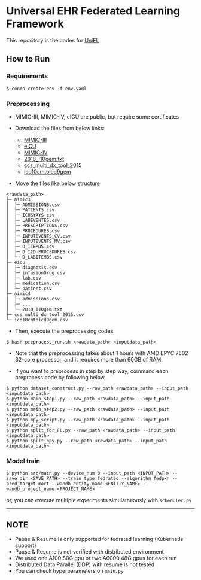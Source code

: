 # Universal EHR Federated Learning Framework
This repository is the codes for [UniFL](https://arxiv.org/abs/2211.07300)
## How to Run
### Requirements
```
$ conda create env -f env.yaml
```

### Preprocessing
- MIMIC-III, MIMIC-IV, eICU are public, but require some certificates
- Download the files from below links: 
    - [MIMIC-III](https://physionet.org/content/mimiciii/1.4/)
    - [eICU](https://physionet.org/content/eicu-crd/2.0/)
    - [MIMIC-IV](https://physionet.org/content/mimiciv/0.3/)
    - [2018_I10gem.txt](https://www.cms.gov/Medicare/Coding/ICD10/Downloads/2018-ICD-10-CM-General-Equivalence-Mappings.zip)
    - [ccs_multi_dx_tool_2015](https://www.hcup-us.ahrq.gov/toolssoftware/ccs/Multi_Level_CCS_2015.zip)
    - [icd10cmtoicd9gem](https://data.nber.org/gem/icd10cmtoicd9gem.csv)

- Move the files like below structure
```
<rawdata_path>
├─ mimic3
│  ├─ ADMISSIONS.csv
│  ├─ PATIENTS.csv
│  ├─ ICUSYAYS.csv
│  ├─ LABEVENTES.csv
│  ├─ PRESCRIPTIONS.csv
│  ├─ PROCEDURES.csv
│  ├─ INPUTEVENTS_CV.csv
│  ├─ INPUTEVENTS_MV.csv
│  ├─ D_ITEMDS.csv
│  ├─ D_ICD_PROCEDURES.csv
│  └─ D_LABITEMBS.csv
├─ eicu
│  ├─ diagnosis.csv
│  ├─ infusionDrug.csv
│  ├─ lab.csv
│  ├─ medication.csv
│  └─ patient.csv
├─ mimic4
│  ├─ admissions.csv
│  ├─ ...
│  └─ 2018_I10gem.txt
├─ ccs_multi_dx_tool_2015.csv
└─ icd10cmtoicd9gem.csv

```

- Then, execute the preprocessing codes
```
$ bash preprocess_run.sh <rawdata_path> <inputdata_path>
```
- Note that the preprocessing takes about 1 hours with AMD EPYC 7502 32-core processor, and it requires more than 60GB of RAM.

- If you want to preprocess in step by step way, command each preprocess code by following below,
```
$ python dataset_construct.py --raw_path <rawdata_path> --input_path <inputdata_path>
$ python main_step1.py --raw_path <rawdata_path> --input_path <inputdata_path>
$ python main_step2.py --raw_path <rawdata_path> --input_path <inputdata_path>
$ python npy_script.py --raw_path <rawdata_path> --input_path <inputdata_path>
$ python split_for_FL.py --raw_path <rawdata_path> --input_path <inputdata_path>
$ python split_npy.py --raw_path <rawdata_path> --input_path <inputdata_path>
```


### Model train
```
$ python src/main.py --device_num 0 --input_path <INPUT_PATH> --save_dir <SAVE_PATH> --train_type fedrated --algorithm fedpxn --pred_target mort --wandb_entity_name <ENTITY_NAME> --wandb_project_name <PROJECT_NAME>
```
or, you can execute multiple experiments simulatneously with `scheduler.py`

---
## NOTE
- Pause & Resume is only supported for fedrated learning (Kubernetis support)
- Pause & Resume is not verified with distributed environment
- We used one A100 80G gpu or two A6000 48G gpus for each run
- Distributed Data Parallel (DDP) with resume is not tested
- You can check hyperparameters on `main.py`